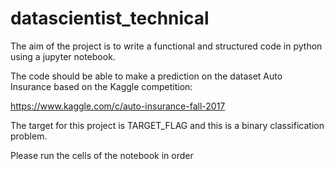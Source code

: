 # datascientist_technical

The aim of the project is to write a functional and structured code in python using a jupyter notebook.

The code should be able to make a prediction on the dataset Auto Insurance based on the Kaggle competition:

https://www.kaggle.com/c/auto-insurance-fall-2017

The target for this project is TARGET_FLAG and this is a binary classification problem.

Please run the cells of the notebook in order
